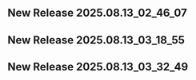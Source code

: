 ## New Release 2025.08.13_02_46_07
## New Release 2025.08.13_03_18_55
## New Release 2025.08.13_03_32_49
